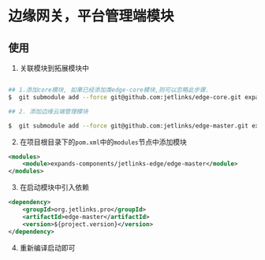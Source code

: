 # 边缘网关，平台管理端模块


## 使用

1. 关联模块到拓展模块中

```bash

## 1.添加core模块, 如果已经添加类edge-core模块,则可以忽略此步骤.
$  git submodule add --force git@github.com:jetlinks/edge-core.git expands-components/jetlinks-edge/edge-core

## 2. 添加边缘云端管理模块

$  git submodule add --force git@github.com:jetlinks/edge-master.git expands-components/jetlinks-edge/edge-master

```

2. 在项目根目录下的`pom.xml`中的`modules`节点中添加模块

```xml
<modules>
    <module>expands-components/jetlinks-edge/edge-master</module>
</modules>
```

3. 在启动模块中引入依赖

```xml
<dependency>
    <groupId>org.jetlinks.pro</groupId>
    <artifactId>edge-master</artifactId>
    <version>${project.version}</version>
</dependency>
```

4. 重新编译启动即可
